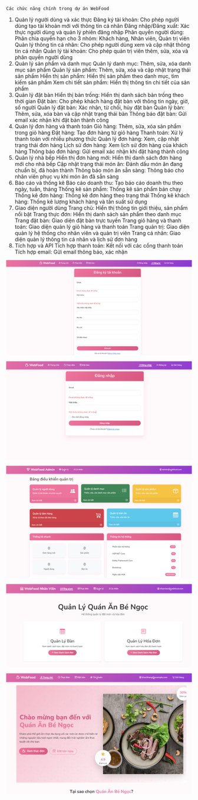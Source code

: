     Các chức năng chính trong dự án WebFood
1. Quản lý người dùng và xác thực
Đăng ký tài khoản: Cho phép người dùng tạo tài khoản mới với thông tin cá nhân
Đăng nhập/Đăng xuất: Xác thực người dùng và quản lý phiên đăng nhập
Phân quyền người dùng: Phân chia quyền hạn cho 3 nhóm: Khách hàng, Nhân viên, Quản trị viên
Quản lý thông tin cá nhân: Cho phép người dùng xem và cập nhật thông tin cá nhân
Quản lý tài khoản: Cho phép quản trị viên thêm, sửa, xóa và phân quyền người dùng
2. Quản lý sản phẩm và danh mục
Quản lý danh mục: Thêm, sửa, xóa danh mục sản phẩm
Quản lý sản phẩm: Thêm, sửa, xóa và cập nhật trạng thái sản phẩm
Hiển thị sản phẩm: Hiển thị sản phẩm theo danh mục, tìm kiếm sản phẩm
Xem chi tiết sản phẩm: Hiển thị thông tin chi tiết của sản phẩm
3. Quản lý đặt bàn
Hiển thị bàn trống: Hiển thị danh sách bàn trống theo thời gian
Đặt bàn: Cho phép khách hàng đặt bàn với thông tin ngày, giờ, số người
Quản lý đặt bàn: Xác nhận, từ chối, hủy đặt bàn
Quản lý bàn: Thêm, sửa, xóa bàn và cập nhật trạng thái bàn
Thông báo đặt bàn: Gửi email xác nhận khi đặt bàn thành công
4. Quản lý đơn hàng và thanh toán
Giỏ hàng: Thêm, sửa, xóa sản phẩm trong giỏ hàng
Đặt hàng: Tạo đơn hàng từ giỏ hàng
Thanh toán: Xử lý thanh toán với nhiều phương thức
Quản lý đơn hàng: Xem, cập nhật trạng thái đơn hàng
Lịch sử đơn hàng: Xem lịch sử đơn hàng của khách hàng
Thông báo đơn hàng: Gửi email xác nhận khi đặt hàng thành công
5. Quản lý nhà bếp
Hiển thị đơn hàng mới: Hiển thị danh sách đơn hàng mới cho nhà bếp
Cập nhật trạng thái món ăn: Đánh dấu món ăn đang chuẩn bị, đã hoàn thành
Thông báo món ăn sẵn sàng: Thông báo cho nhân viên phục vụ khi món ăn đã sẵn sàng
6. Báo cáo và thống kê
Báo cáo doanh thu: Tạo báo cáo doanh thu theo ngày, tuần, tháng
Thống kê sản phẩm: Thống kê sản phẩm bán chạy
Thống kê đơn hàng: Thống kê đơn hàng theo trạng thái
Thống kê khách hàng: Thống kê lượng khách hàng và tần suất sử dụng
7. Giao diện người dùng
Trang chủ: Hiển thị thông tin giới thiệu, sản phẩm nổi bật
Trang thực đơn: Hiển thị danh sách sản phẩm theo danh mục
Trang đặt bàn: Giao diện đặt bàn trực tuyến
Trang giỏ hàng và thanh toán: Giao diện quản lý giỏ hàng và thanh toán
Trang quản trị: Giao diện quản lý hệ thống cho nhân viên và quản trị viên
Trang cá nhân: Giao diện quản lý thông tin cá nhân và lịch sử đơn hàng
8. Tích hợp và API
Tích hợp thanh toán: Kết nối với các cổng thanh toán
Tích hợp email: Gửi email thông báo, xác nhận

<p align="center">
        <img src="Screenshot 2025-07-06 132048.png" alt="Dăng ký" width="600"/>
    </p>

<p align="center">
        <img src="Screenshot 2025-07-06 132107.png" alt="Dăng nhap" width="600"/>
    </p>

<p align="center">
        <img src="Screenshot 2025-07-06 132223.png" alt="Trang chủ" width="600"/>
    </p>

<p align="center">
        <img src="Screenshot 2025-07-06 135057.png" alt="Trang chủ" width="600"/>
    </p>

<p align="center">
        <img src="Screenshot 2025-07-06 135840.png" alt="Trang chủ" width="600"/>
    </p>
